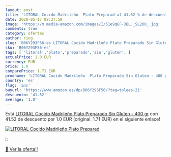```yaml
---
layout: post
title: 'LITORAL Cocido Madrileño  Plato Preparad al 41.52 % de descuento'
date: 2020-05-17 08:37:59
image: 'https://m.media-amazon.com/images/I/51e9qGF-JBL._SL200_.jpg'
comments: true
category: ofertas
author: ring
slug: 'B06Y293F56-es LITORAL Cocido Madrileño Plato Preparado Sin Gluten - 400 gr'
sku: 'B06Y293F56-es'
tags: [ 'litoral','plato','preparado','sin','gluten', ]
actualPrice: 1.0 EUR
currency: EUR
price: 1.0
comparePrice: 1.71 EUR
prodname: 'LITORAL Cocido Madrileño  Plato Preparado Sin Gluten - 400 gr'
country: 'es'
flag: '🇪🇸'
buyurl: 'https://www.amazon.es/dp/B06Y293F56/?tag=tolees-21'
descuento: '41.52'
average: '1.0'
---
```


Está [LITORAL Cocido Madrileño  Plato Preparado Sin Gluten - 400 gr](https://www.amazon.es/dp/B06Y293F56/?tag=tolees-21) con 41.52 de descuento por 1.0 EUR (original: 1.71 EUR) en el siguiente enlace!

[![LITORAL Cocido Madrileño  Plato Preparad](https://m.media-amazon.com/images/I/51e9qGF-JBL._SL200_.jpg)](https://www.amazon.es/dp/B06Y293F56/?tag=tolees-21)

ℹ️:


[🛒 Ver la oferta!!](https://www.amazon.es/dp/B06Y293F56/?tag=tolees-21)
